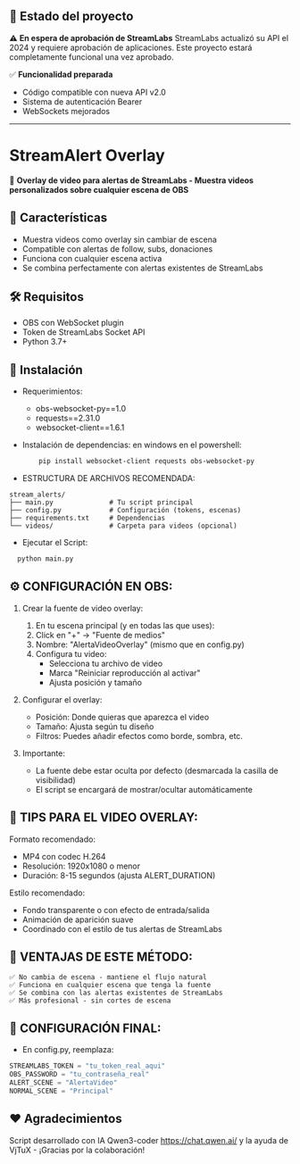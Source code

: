 ## 🚧 Estado del proyecto
⚠️ **En espera de aprobación de StreamLabs**
StreamLabs actualizó su API el 2024 y requiere aprobación de aplicaciones.
Este proyecto estará completamente funcional una vez aprobado.

✅ **Funcionalidad preparada**
- Código compatible con nueva API v2.0
- Sistema de autenticación Bearer
- WebSockets mejorados

_________________________________________

# StreamAlert Overlay

🎨 **Overlay de video para alertas de StreamLabs - Muestra videos personalizados sobre cualquier escena de OBS**

## 🌟 Características
- Muestra videos como overlay sin cambiar de escena
- Compatible con alertas de follow, subs, donaciones
- Funciona con cualquier escena activa
- Se combina perfectamente con alertas existentes de StreamLabs

## 🛠️ Requisitos
- OBS con WebSocket plugin
- Token de StreamLabs Socket API
- Python 3.7+

## 🚀 Instalación
- Requerimientos:
    - obs-websocket-py==1.0
    - requests==2.31.0
    - websocket-client==1.6.1
  
- Instalación de dependencias:
    en windows en el powershell:
  ```bash
      pip install websocket-client requests obs-websocket-py
  ```
- ESTRUCTURA DE ARCHIVOS RECOMENDADA:
```
stream_alerts/
├── main.py              # Tu script principal
├── config.py            # Configuración (tokens, escenas)
├── requirements.txt     # Dependencias
└── videos/              # Carpeta para videos (opcional) 
```
- Ejecutar el Script:
```bash
  python main.py
```
## ⚙️ CONFIGURACIÓN EN OBS: 
1. Crear la fuente de video overlay: 
    1. En tu escena principal (y en todas las que uses):
    2. Click en "+" → "Fuente de medios"
    3. Nombre: "AlertaVideoOverlay" (mismo que en config.py)
    4. Configura tu video:
       - Selecciona tu archivo de video
       - Marca "Reiniciar reproducción al activar"
       - Ajusta posición y tamaño

2. Configurar el overlay:
   - Posición: Donde quieras que aparezca el video
   - Tamaño: Ajusta según tu diseño
   - Filtros: Puedes añadir efectos como borde, sombra, etc.

3. Importante:
   - La fuente debe estar oculta por defecto (desmarcada la casilla de visibilidad)
   - El script se encargará de mostrar/ocultar automáticamente

## 🎨 TIPS PARA EL VIDEO OVERLAY:
Formato recomendado:
- MP4 con codec H.264
- Resolución: 1920x1080 o menor
- Duración: 8-15 segundos (ajusta ALERT_DURATION)

Estilo recomendado:
- Fondo transparente o con efecto de entrada/salida
- Animación de aparición suave
- Coordinado con el estilo de tus alertas de StreamLabs
    
## 🚀 VENTAJAS DE ESTE MÉTODO: 
    ✅ No cambia de escena - mantiene el flujo natural
    ✅ Funciona en cualquier escena que tenga la fuente
    ✅ Se combina con las alertas existentes de StreamLabs
    ✅ Más profesional - sin cortes de escena
     
     
## 🎯 CONFIGURACIÓN FINAL:
- En config.py, reemplaza:
```python
STREAMLABS_TOKEN = "tu_token_real_aqui"
OBS_PASSWORD = "tu_contraseña_real"
ALERT_SCENE = "AlertaVideo"
NORMAL_SCENE = "Principal"
```       
## ❤️ Agradecimientos
Script desarrollado con IA Qwen3-coder https://chat.qwen.ai/ y la ayuda de VjTuX - ¡Gracias por la colaboración!
